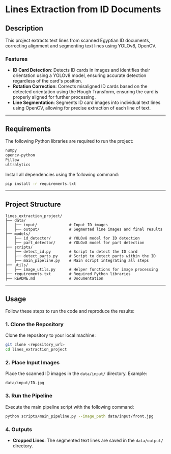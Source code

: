 # **Lines Extraction from ID Documents**

## **Description**
This project extracts text lines from scanned Egyptian ID documents, correcting alignment and segmenting text lines using YOLOv8, OpenCV.

### **Features**
- **ID Card Detection**: Detects ID cards in images and identifies their orientation using a YOLOv8 model, ensuring accurate detection regardless of the card's position.
- **Rotation Correction**: Corrects misaligned ID cards based on the detected orientation using the Hough Transform, ensuring the card is properly aligned for further processing.
- **Line Segmentation**: Segments ID card images into individual text lines using OpenCV, allowing for precise extraction of each line of text.


---

## **Requirements**
The following Python libraries are required to run the project:
```bash
numpy
opencv-python
Pillow
ultralytics
```
Install all dependencies using the following command:
```bash
pip install -r requirements.txt
```

---

## **Project Structure**
```
lines_extraction_project/
├── data/
│   ├── input/              # Input ID images
│   ├── output/             # Segmented line images and final results
├── models/
│   ├── id_detector/        # YOLOv8 model for ID detection
│   ├── part_detector/      # YOLOv8 model for part detection
├── scripts/
│   ├── detect_id.py        # Script to detect the ID card
│   ├── detect_parts.py     # Script to detect parts within the ID
│   ├── main_pipeline.py    # Main script integrating all steps
├── utils/
│   ├── image_utils.py      # Helper functions for image processing
├── requirements.txt        # Required Python libraries
├── README.md               # Documentation
```

---

## **Usage**
Follow these steps to run the code and reproduce the results:

### **1. Clone the Repository**
Clone the repository to your local machine:
```bash
git clone <repository_url>
cd lines_extraction_project
```

### **2. Place Input Images**
Place the scanned ID images in the `data/input/` directory. Example:
```
data/input/ID.jpg
```

### **3. Run the Pipeline**
Execute the main pipeline script with the following command:
```bash
python scripts/main_pipeline.py --image_path data/input/front.jpg
```

### **4. Outputs**
- **Cropped Lines**: The segmented text lines are saved in the `data/output/` directory.